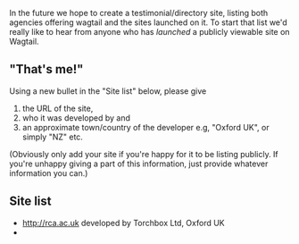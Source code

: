 In the future we hope to create a testimonial/directory site, listing both agencies offering wagtail and the sites launched on it. To start that list we'd really like to hear from anyone who has *launched* a publicly viewable site on Wagtail.

## "That's me!"

Using a new bullet in the "Site list" below, please give

1. the URL of the site, 
2. who it was developed by and 
3. an approximate town/country of the developer e.g, "Oxford UK", or simply "NZ" etc.

(Obviously only add your site if you're happy for it to be listing publicly. If you're unhappy giving a part of this information, just provide whatever information you can.)

## Site list

* http://rca.ac.uk developed by Torchbox Ltd, Oxford UK
* 